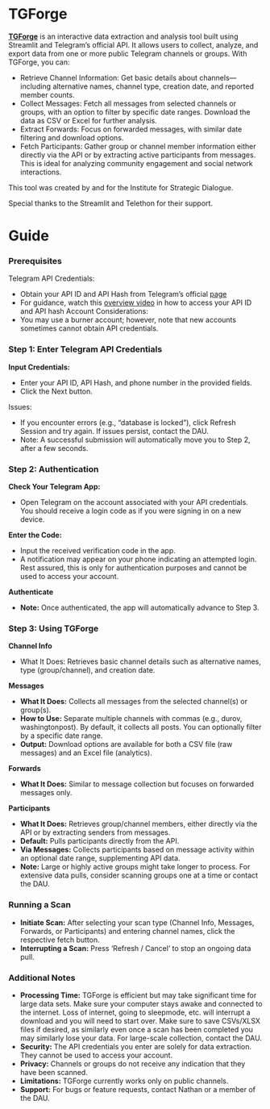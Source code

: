# TGForge

**[TGForge](https://isd-tgforge.streamlit.app/)** is an interactive data extraction and analysis tool built using Streamlit and Telegram’s official API. It allows users to collect, analyze, and export data from one or more public Telegram channels or groups. With TGForge, you can:

- Retrieve Channel Information: Get basic details about channels—including alternative names, channel type, creation date, and reported member counts.
- Collect Messages: Fetch all messages from selected channels or groups, with an option to filter by specific date ranges. Download the data as CSV or Excel for further analysis.
- Extract Forwards: Focus on forwarded messages, with similar date filtering and download options.
- Fetch Participants: Gather group or channel member information either directly via the API or by extracting active participants from messages. This is ideal for analyzing community engagement and social network interactions.

This tool was created by and for the Institute for Strategic Dialogue.

Special thanks to the Streamlit and Telethon for their support.

# Guide

### Prerequisites
Telegram API Credentials: 
- Obtain your API ID and API Hash from Telegram’s official [page](https://core.telegram.org/api/obtaining_api_id)
- For guidance, watch this [overview video](https://www.youtube.com/watch?v=tzYTLjdr7rI) in how to access your API ID and API hash
Account Considerations:
- You may use a burner account; however, note that new accounts sometimes cannot obtain API credentials.

### **Step 1: Enter Telegram API Credentials**
**Input Credentials:**
- Enter your API ID, API Hash, and phone number in the provided fields.
- Click the Next button.

Issues:
- If you encounter errors (e.g., “database is locked”), click Refresh Session and try again. If issues persist, contact the DAU.
- Note: A successful submission will automatically move you to Step 2, after a few seconds.

### Step 2: Authentication
**Check Your Telegram App:**
- Open Telegram on the account associated with your API credentials. You should receive a login code as if you were signing in on a new device.

**Enter the Code:**
- Input the received verification code in the app.
- A notification may appear on your phone indicating an attempted login. Rest assured, this is only for authentication purposes and cannot be used to access your account.

**Authenticate**
- **Note:** Once authenticated, the app will automatically advance to Step 3.

### Step 3: Using TGForge
**Channel Info**
- What It Does: Retrieves basic channel details such as alternative names, type (group/channel), and creation date.

**Messages**
- **What It Does:** Collects all messages from the selected channel(s) or group(s). 
- **How to Use:** Separate multiple channels with commas (e.g., durov, washingtonpost). By default, it collects all posts. You can optionally filter by a specific date range.
- **Output:** Download options are available for both a CSV file (raw messages) and an Excel file (analytics).

**Forwards**
- **What It Does:** Similar to message collection but focuses on forwarded messages only.

**Participants**
- **What It Does:** Retrieves group/channel members, either directly via the API or by extracting senders from messages.
- **Default:** Pulls participants directly from the API.
- **Via Messages:** Collects participants based on message activity within an optional date range, supplementing API data.
- **Note:** Large or highly active groups might take longer to process. For extensive data pulls, consider scanning groups one at a time or contact the DAU.

### Running a Scan
- **Initiate Scan:** After selecting your scan type (Channel Info, Messages, Forwards, or Participants) and entering channel names, click the respective fetch button.
- **Interrupting a Scan:** Press ‘Refresh / Cancel’ to stop an ongoing data pull.

### Additional Notes
- **Processing Time:** TGForge is efficient but may take significant time for large data sets. Make sure your computer stays awake and connected to the internet. Loss of internet, going to sleepmode, etc. will interrupt a download and you will need to start over. Make sure to save CSVs/XLSX files if desired, as similarly even once a scan has been completed you may similarly lose your data. For large-scale collection, contact the DAU.
- **Security:** The API credentials you enter are solely for data extraction. They cannot be used to access your account.
- **Privacy:** Channels or groups do not receive any indication that they have been scanned.
- **Limitations:** TGForge currently works only on public channels.
- **Support:** For bugs or feature requests, contact Nathan or a member of the DAU.
